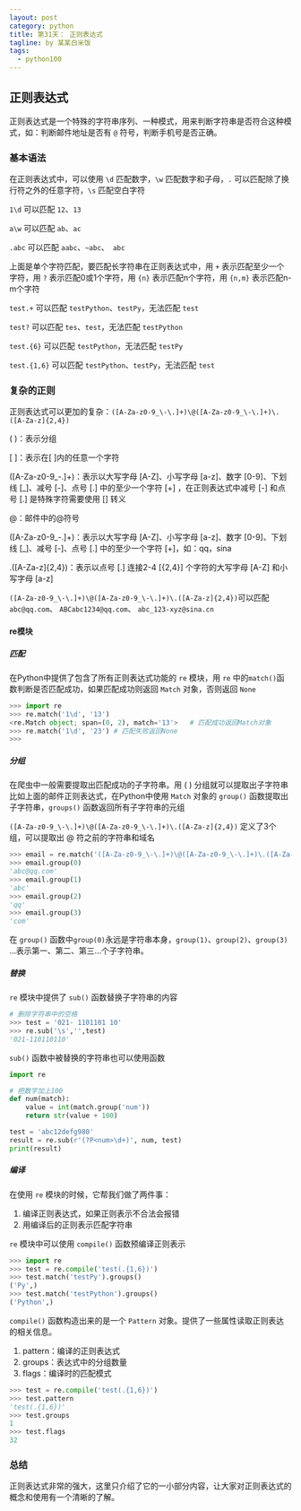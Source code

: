 ```yaml
---
layout: post
category: python
title: 第31天： 正则表达式
tagline: by 某某白米饭
tags:
  - python100
---
```


## 正则表达式

正则表达式是一个特殊的字符串序列、一种模式，用来判断字符串是否符合这种模式，如：判断邮件地址是否有 `@` 符号，判断手机号是否正确。

### 基本语法

在正则表达式中，可以使用 `\d` 匹配数字，`\w` 匹配数字和子母，`.` 可以匹配除了换行符之外的任意字符，`\s` 匹配空白字符

<!--more-->

`1\d` 可以匹配 `12`、`13`

`a\w` 可以匹配 `ab`、`ac`

`.abc` 可以匹配 `aabc`、`~abc`、` abc`

上面是单个字符匹配，要匹配长字符串在正则表达式中，用 `+` 表示匹配至少一个字符，用 `?` 表示匹配0或1个字符，用 `{n}` 表示匹配n个字符，用 `{n,m}` 表示匹配n-m个字符

`test.+` 可以匹配 `testPython`、`testPy`，无法匹配 `test`

`test?` 可以匹配 `tes`、`test`，无法匹配 `testPython`

`test.{6}` 可以匹配 `testPython`，无法匹配 `testPy`

`test.{1,6}` 可以匹配 `testPython`、`testPy`，无法匹配 `test`

### 复杂的正则

正则表达式可以更加的复杂：`([A-Za-z0-9_\-\.]+)\@([A-Za-z0-9_\-\.]+)\.([A-Za-z]{2,4})`

( )：表示分组

[ ]：表示在[ ]内的任意一个字符

([A-Za-z0-9_\-\.]+)：表示以大写字母 [A-Z]、小写字母 [a-z]、数字 [0-9]、下划线 [_]、减号 [-]、点号 [.] 中的至少一个字符 [+] ，在正则表达式中减号 [-] 和点号 [.] 是特殊字符需要使用 [\] 转义

\@：邮件中的@符号

([A-Za-z0-9_\-\.]+)：表示以大写字母 [A-Z]、小写字母 [a-z]、数字 [0-9]、下划线 [_]、减号 [-]、点号 [.] 中的至少一个字符 [+]，如：qq，sina

\.([A-Za-z]{2,4})：表示以点号 [.] 连接2-4 [{2,4}] 个字符的大写字母 [A-Z] 和小写字母 [a-z]

`([A-Za-z0-9_\-\.]+)\@([A-Za-z0-9_\-\.]+)\.([A-Za-z]{2,4})`可以匹配 `abc@qq.com`、 `ABCabc1234@qq.com`、 `abc_123-xyz@sina.cn`

#### re模块

##### 匹配

在Python中提供了包含了所有正则表达式功能的 `re` 模块，用 `re` 中的`match()`函数判断是否匹配成功，如果匹配成功则返回 `Match` 对象，否则返回 `None` 

```python
>>> import re
>>> re.match('1\d', '13')
<re.Match object; span=(0, 2), match='13'>   # 匹配成功返回Match对象
>>> re.match('1\d', '23') # 匹配失败返回None
>>> 
```

##### 分组

在爬虫中一般需要提取出匹配成功的子字符串。用 ( ) 分组就可以提取出子字符串比如上面的邮件正则表达式，在Python中使用 `Match` 对象的 `group()` 函数提取出子字符串，`groups()` 函数返回所有子字符串的元组

`([A-Za-z0-9_\-\.]+)\@([A-Za-z0-9_\-\.]+)\.([A-Za-z]{2,4})` 定义了3个组，可以提取出 @ 符之前的字符串和域名

```python
>>> email = re.match('([A-Za-z0-9_\-\.]+)\@([A-Za-z0-9_\-\.]+)\.([A-Za-z]{2,4})', 'abc@qq.com')
>>> email.group(0)
'abc@qq.com'
>>> email.group(1)
'abc'
>>> email.group(2)
'qq'
>>> email.group(3)
'com'
```

在 `group()` 函数中`group(0)`永远是字符串本身，`group(1)`、`group(2)`、`group(3)` ...表示第一、第二、第三...个子字符串。


##### 替换

`re` 模块中提供了 `sub()` 函数替换子字符串的内容

```python
# 删除字符串中的空格
>>> test = '021- 1101101 10'
>>> re.sub('\s','',test)
'021-110110110'
```

`sub()` 函数中被替换的字符串也可以使用函数

```python
import re

# 把数字加上100
def num(match):
    value = int(match.group('num'))
    return str(value + 100)

test = 'abc12defg980'
result = re.sub(r'(?P<num>\d+)', num, test)
print(result)
```

##### 编译

在使用 `re` 模块的时候，它帮我们做了两件事：

1. 编译正则表达式，如果正则表示不合法会报错
2. 用编译后的正则表示匹配字符串

`re` 模块中可以使用 `compile()` 函数预编译正则表示

```python
>>> import re
>>> test = re.compile('test(.{1,6})')
>>> test.match('testPy').groups()
('Py',)
>>> test.match('testPython').groups()
('Python',)
```

`compile()` 函数构造出来的是一个 `Pattern` 对象。提供了一些属性读取正则表达的相关信息。

1. pattern：编译的正则表达式
2. groups：表达式中的分组数量
3. flags：编译时的匹配模式

```python
>>> test = re.compile('test(.{1,6})')
>>> test.pattern
'test(.{1,6})'
>>> test.groups
1
>>> test.flags
32
```

### 总结

正则表达式非常的强大，这里只介绍了它的一小部分内容，让大家对正则表达式的概念和使用有一个清晰的了解。













